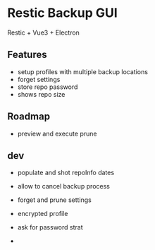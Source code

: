 # Restic Backup GUI #

Restic + Vue3 + Electron

## Features ##

- setup profiles with multiple backup locations
- forget settings
- store repo password
- shows repo size

## Roadmap ##

- preview and execute prune

## dev ##

- populate and shot repoInfo dates
- allow to cancel backup process
- forget and prune settings

- encrypted profile
- ask for password strat
- 
